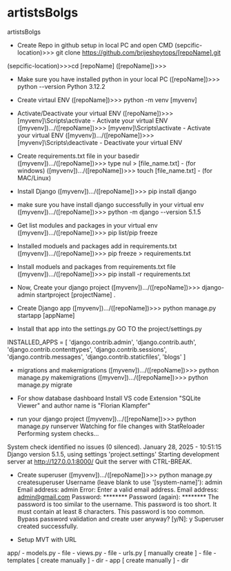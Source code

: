 # artistsBolgs
artistsBolgs

- Create Repo in github setup in local PC and open CMD
(sepcific-location)>>> git clone https://github.com/brijeshpytops/[repoName].git

(sepcific-location)>>>cd [repoName]
([repoName])>>>

- Make sure you have installed python in your local PC
([repoName])>>> python --version
Python 3.12.2

- Create virtaul ENV
([repoName])>>> python -m venv [myvenv]

- Activate/Deactivate your virtual ENV
([repoName])>>> [myvenv]\Scripts\activate - Activate your virtual ENV
([myvenv]).../([repoName])>>> [myvenv]\Scripts\activate - Activate your virtual ENV
([myvenv]).../([repoName])>>> [myvenv]\Scripts\deactivate - Deactivate your virtual ENV

- Create requirements.txt file in your basedir
([myvenv]).../([repoName])>>> type nul > [file_name.txt] - (for windows)
([myvenv]).../([repoName])>>> touch [file_name.txt] - (for MAC/Linux)


- Install Django 
([myvenv]).../([repoName])>>> pip install django

- make sure you have install django successfully in your virtual env
([myvenv]).../([repoName])>>> python -m django --version
5.1.5

- Get list modules and packages in your virtual env
([myvenv]).../([repoName])>>> pip list/pip freeze

- Installed moduels and packages add in requirements.txt
([myvenv]).../([repoName])>>> pip freeze > requirements.txt

- Install moduels and packages from requirements.txt file
([myvenv]).../([repoName])>>> pip install -r requirements.txt

- Now, Create your django project
([myvenv]).../([repoName])>>> django-admin startproject [projectName] .

- Create Django app
([myvenv]).../([repoName])>>> python manage.py startapp [appName]

- Install that app into the settings.py 
GO TO the project/settings.py

INSTALLED_APPS = [
    'django.contrib.admin',
    'django.contrib.auth',
    'django.contrib.contenttypes',
    'django.contrib.sessions',
    'django.contrib.messages',
    'django.contrib.staticfiles',
    'blogs' 
]

- migrations and makemigrations
([myvenv]).../([repoName])>>> python manage.py makemigrations
([myvenv]).../([repoName])>>> python manage.py migrate

- For show database dashboard Install VS code Extension "SQLite Viewer" and author name is "Florian Klampfer"

- run your django project
([myvenv]).../([repoName])>>> python manage.py runserver
Watching for file changes with StatReloader
Performing system checks...

System check identified no issues (0 silenced).
January 28, 2025 - 10:51:15
Django version 5.1.5, using settings 'project.settings'
Starting development server at http://127.0.0.1:8000/
Quit the server with CTRL-BREAK.


- Create superuser
([myvenv]).../([repoName])>>> python manage.py createsuperuser
Username (leave blank to use '[system-name]'): admin
Email address: admin
Error: Enter a valid email address.
Email address: admin@gmail.com
Password: ********
Password (again): ********
The password is too similar to the username.
This password is too short. It must contain at least 8 characters.
This password is too common.
Bypass password validation and create user anyway? [y/N]: y
Superuser created successfully.


- Setup MVT with URL

app/
    - models.py - file
    - views.py - file
    - urls.py [ manually create ] - file
    - templates [ create manually ] - dir
        - app [ create manually ] - dir